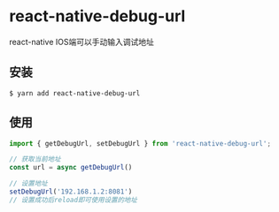 # react-native-debug-url

react-native IOS端可以手动输入调试地址

## 安装

`$ yarn add react-native-debug-url`

## 使用
```javascript
import { getDebugUrl, setDebugUrl } from 'react-native-debug-url';

// 获取当前地址
const url = async getDebugUrl()

// 设置地址
setDebugUrl('192.168.1.2:8081')
// 设置成功后reload即可使用设置的地址
```